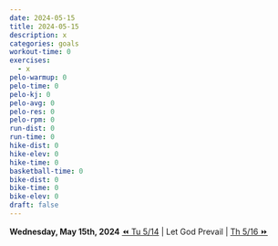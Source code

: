 ```yaml
---
date: 2024-05-15
title: 2024-05-15
description: x
categories: goals
workout-time: 0
exercises:
  - x
pelo-warmup: 0
pelo-time: 0
pelo-kj: 0
pelo-avg: 0
pelo-res: 0
pelo-rpm: 0
run-dist: 0
run-time: 0
hike-dist: 0
hike-elev: 0
hike-time: 0
basketball-time: 0
bike-dist: 0
bike-time: 0
bike-elev: 0
draft: false
---
```

**Wednesday, May 15th, 2024**
[⏪ Tu 5/14](goals/2024-05-14) | Let God Prevail | [Th 5/16 ⏩](goals/2024-05-16)


